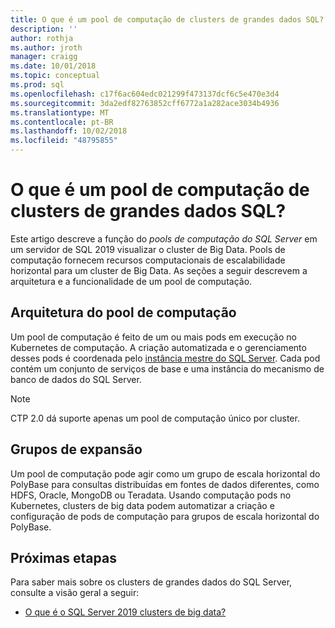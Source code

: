 ```yaml
---
title: O que é um pool de computação de clusters de grandes dados SQL? | Microsoft Docs
description: ''
author: rothja
ms.author: jroth
manager: craigg
ms.date: 10/01/2018
ms.topic: conceptual
ms.prod: sql
ms.openlocfilehash: c17f6ac604edc021299f473137dcf6c5e470e3d4
ms.sourcegitcommit: 3da2edf82763852cff6772a1a282ace3034b4936
ms.translationtype: MT
ms.contentlocale: pt-BR
ms.lasthandoff: 10/02/2018
ms.locfileid: "48795855"
---
```

# <a name="what-is-a-sql-big-data-clusters-compute-pool"></a>O que é um pool de computação de clusters de grandes dados SQL?

Este artigo descreve a função do *pools de computação do SQL Server* em um servidor de SQL 2019 visualizar o cluster de Big Data. Pools de computação fornecem recursos computacionais de escalabilidade horizontal para um cluster de Big Data. As seções a seguir descrevem a arquitetura e a funcionalidade de um pool de computação.

## <a name="compute-pool-architecture"></a>Arquitetura do pool de computação

Um pool de computação é feito de um ou mais pods em execução no Kubernetes de computação. A criação automatizada e o gerenciamento desses pods é coordenada pelo [instância mestre do SQL Server](concept-master-instance.md). Cada pod contém um conjunto de serviços de base e uma instância do mecanismo de banco de dados do SQL Server.

> [!NOTE]
> CTP 2.0 dá suporte apenas um pool de computação único por cluster.

## <a name="scale-out-groups"></a>Grupos de expansão

Um pool de computação pode agir como um grupo de escala horizontal do PolyBase para consultas distribuídas em fontes de dados diferentes, como HDFS, Oracle, MongoDB ou Teradata. Usando computação pods no Kubernetes, clusters de big data podem automatizar a criação e configuração de pods de computação para grupos de escala horizontal do PolyBase.

## <a name="next-steps"></a>Próximas etapas

Para saber mais sobre os clusters de grandes dados do SQL Server, consulte a visão geral a seguir:

- [O que é o SQL Server 2019 clusters de big data?](big-data-cluster-overview.md)
